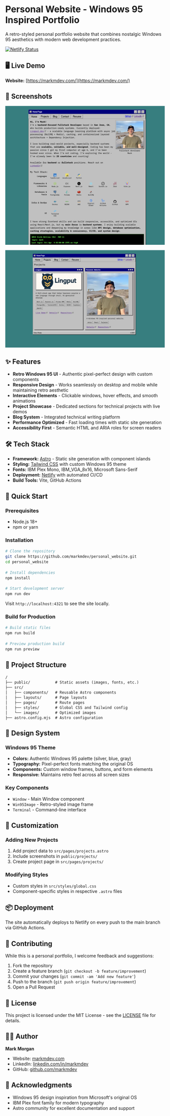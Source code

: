 # Personal Website - Windows 95 Inspired Portfolio

A retro-styled personal portfolio website that combines nostalgic Windows 95 aesthetics with modern web development practices.

[![Netlify Status](https://api.netlify.com/api/v1/badges/8cc94fac-f904-4b91-a821-ef42abc37a08/deploy-status)](https://app.netlify.com/projects/markmdev/deploys)

## 🖥️ Live Demo

**Website:** [https://markmdev.com/](https://markmdev.com/)

## 📸 Screenshots

![Homepage Screenshot](./docs/homepage.png)

![Projects Page](./docs/projects.png)

## ✨ Features

- **Retro Windows 95 UI** - Authentic pixel-perfect design with custom components
- **Responsive Design** - Works seamlessly on desktop and mobile while maintaining retro aesthetic
- **Interactive Elements** - Clickable windows, hover effects, and smooth animations
- **Project Showcase** - Dedicated sections for technical projects with live demos
- **Blog System** - Integrated technical writing platform
- **Performance Optimized** - Fast loading times with static site generation
- **Accessibility First** - Semantic HTML and ARIA roles for screen readers

## 🛠️ Tech Stack

- **Framework:** [Astro](https://astro.build/) - Static site generation with component islands
- **Styling:** [Tailwind CSS](https://tailwindcss.com/) with custom Windows 95 theme
- **Fonts:** IBM Plex Mono, IBM_VGA_8x16, Microsoft Sans-Serif
- **Deployment:** [Netlify](https://netlify.com/) with automated CI/CD
- **Build Tools:** Vite, GitHub Actions

## 🚀 Quick Start

### Prerequisites

- Node.js 18+
- npm or yarn

### Installation

```bash
# Clone the repository
git clone https://github.com/markmdev/personal_website.git
cd personal_website

# Install dependencies
npm install

# Start development server
npm run dev
```

Visit `http://localhost:4321` to see the site locally.

### Build for Production

```bash
# Build static files
npm run build

# Preview production build
npm run preview
```

## 📁 Project Structure

```
/
├── public/           # Static assets (images, fonts, etc.)
├── src/
│   ├── components/   # Reusable Astro components
│   ├── layouts/      # Page layouts
│   ├── pages/        # Route pages
│   ├── styles/       # Global CSS and Tailwind config
│   └── images/       # Optimized images
├── astro.config.mjs  # Astro configuration
```

## 🎨 Design System

### Windows 95 Theme

- **Colors:** Authentic Windows 95 palette (silver, blue, gray)
- **Typography:** Pixel-perfect fonts matching the original OS
- **Components:** Custom window frames, buttons, and form elements
- **Responsive:** Maintains retro feel across all screen sizes

### Key Components

- `Window` - Main Window component
- `Win95Image` - Retro-styled image frame
- `Terminal` - Command-line interface

## 🔧 Customization

### Adding New Projects

1. Add project data to `src/pages/projects.astro`
2. Include screenshots in `public/projects/`
3. Create project page in `src/pages/projects/`

### Modifying Styles

- Custom styles in `src/styles/global.css`
- Component-specific styles in respective `.astro` files

## 📦 Deployment

The site automatically deploys to Netlify on every push to the main branch via GitHub Actions.

## 🤝 Contributing

While this is a personal portfolio, I welcome feedback and suggestions:

1. Fork the repository
2. Create a feature branch (`git checkout -b feature/improvement`)
3. Commit your changes (`git commit -am 'Add new feature'`)
4. Push to the branch (`git push origin feature/improvement`)
5. Open a Pull Request

## 📝 License

This project is licensed under the MIT License - see the [LICENSE](LICENSE) file for details.

## 🙋‍♂️ Author

**Mark Morgan**

- Website: [markmdev.com](https://markmdev.com)
- LinkedIn: [linkedin.com/in/markmdev](https://linkedin.com/in/markmdev)
- GitHub: [github.com/markmdev](https://github.com/markmdev)

## 🙏 Acknowledgments

- Windows 95 design inspiration from Microsoft's original OS
- IBM Plex font family for modern typography
- Astro community for excellent documentation and support
